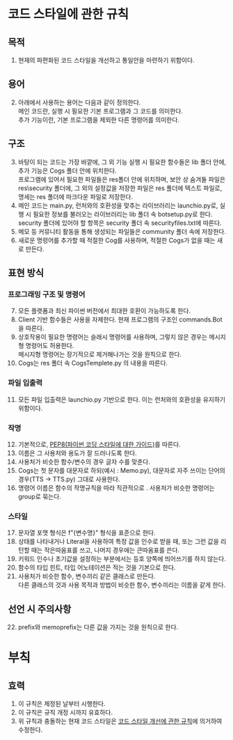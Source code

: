 # 코드 스타일에 관한 규칙

## 목적
1. 현재의 파편화된 코드 스타일을 개선하고 통일안을 마련하기 위함이다. 

## 용어
2. 아래에서 사용하는 용어는 다음과 같이 정의한다. \
  메인 코드란, 실행 시 필요한 기본 프로그램과 그 코드를 의미한다. \
  추가 기능이란, 기본 프로그램을 제외한 다른 명령어를 의미한다. 

## 구조
3. 바탕이 되는 코드는 가장 바깥에, 그 외 기능 실행 시 필요한 함수들은 lib 폴더 안에, 추가 기능은 Cogs 폴더 안에 위치한다. \
  프로그램에 있어서 필요한 파일들은 res폴더 안에 위치하며, 보안 상 숨겨둘 파일은 res\\security 폴더에, 그 외의 설정값을 저장한 파일은 res 폴더에 텍스트 파일로, 명세는 res 폴더에 마크다운 파일로 저장한다.
4. 메인 코드는 main.py, 런처와의 호환성을 맞추는 라이브러리는 launchio.py로, 실행 시 필요한 정보를 불러오는 라이브러리는 lib 폴더 속 botsetup.py로 한다. \
  security 폴더에 있어야 할 항목은 security 폴더 속 securityfiles.txt에 따른다. 
5. 메모 등 커뮤니티 활동을 통해 생성되는 파일들은 community 폴더 속에 저장한다. 
6. 새로운 명령어를 추가할 때 적절한 Cog를 사용하며, 적절한 Cogs가 없을 때는 새로 만든다. 

## 표현 방식

### 프로그래밍 구조 및 명령어

7. 모든 플랫폼과 최신 파이썬 버전에서 최대한 호환이 가능하도록 한다. 
8. Client 기반 함수들은 사용을 자제한다. 현재 프로그램의 구조인 commands.Bot을 따른다. 
9. 상호작용이 필요한 명령어는 슬래시 명령어를 사용하며, 그렇지 않은 경우는 메시지형 명령어도 허용한다.\
  메시지형 명령어는 장기적으로 제거해나가는 것을 원칙으로 한다. 
10. Cogs는 res 폴더 속 CogsTemplete.py 의 내용을 따른다. 

### 파일 입출력
11. 모든 파일 입출력은 launchio.py 기반으로 한다. 이는 런처와의 호환성을 유지하기 위함이다. 

### 작명
12. 기본적으로, [PEP8(파이썬 코딩 스타일에 대한 가이드)](<https://peps.python.org/pep-0008/>)를 따른다. 
13. 이름은 그 사용처와 용도가 잘 드러나도록 한다. 
14. 사용처가 비슷한 함수/변수의 경우 글자 수를 맞춘다. 
15. Cogs는 첫 문자를 대문자로 하되(예시 : Memo.py), 대문자로 자주 쓰이는 단어의 경우(TTS -> TTS.py) 그대로 사용한다. 
16. 명령어 이름은 함수의 작명규칙을 따라 직관적으로 . 
  사용처가 비슷한 명령어는 group로 묶는다. 

### 스타일
17. 문자열 포맷 형식은 f"{변수명}" 형식을 표준으로 한다. 
18. 상태를 나타내거나 Literal을 사용하여 특정 값을 인수로 받을 때, 또는 그런 값을 리턴할 때는 작은따옴표를 쓰고, 나머지 경우에는 큰따옴표를 쓴다. 
19. 키워드 인수나 초기값을 설정하는 부분에서는 등호 양쪽에 띄어쓰기를 하지 않는다. 
20. 함수의 타입 힌트, 타입 어노테이션은 적는 것을 기본으로 한다. 
21. 사용처가 비슷한 함수, 변수끼리 같은 클래스로 만든다. \
  다른 클래스의 것과 사용 목적과 방법이 비슷한 함수, 변수끼리는 이름을 같게 한다. 

## 선언 시 주의사항
22. prefix와 memoprefix는 다른 값을 가지는 것을 원칙으로 한다. 

# 부칙
## 효력
1. 이 규칙은 제정된 날부터 시행한다. 
2. 이 규칙은 규칙 개정 시까지 유효하다.
3. 위 규칙과 충돌하는 현재 코드 스타일은 [코드 스타일 개선에 관한 규칙](CodeFix.md)에 의거하여 수정한다.